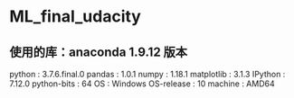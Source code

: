 # ML_final_udacity

使用的库：anaconda 1.9.12
版本
------------------
python           : 3.7.6.final.0
pandas           : 1.0.1
numpy            : 1.18.1
matplotlib       : 3.1.3
IPython          : 7.12.0
python-bits      : 64
OS               : Windows
OS-release       : 10
machine          : AMD64


